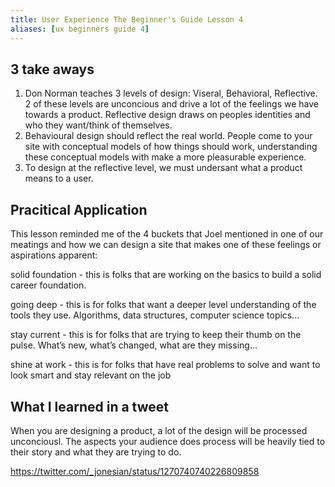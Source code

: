 ```yaml
---
title: User Experience The Beginner's Guide Lesson 4
aliases: [ux beginners guide 4]
---
```


## 3 take aways

1.  Don Norman teaches 3 levels of design: Viseral, Behavioral, Reflective.
    2 of these levels are unconcious and drive a lot of the feelings we have towards a product. Reflective design draws on peoples identities and who they want/think of themselves.
2.  Behavioural design should reflect the real world. People come to your site with conceptual models of how things should work, understanding these conceptual models with make a more pleasurable experience.
3.  To design at the reflective level, we must undersant what a product means to a user.

##  Pracitical Application

This lesson reminded me of the 4 buckets that Joel mentioned in one of our meatings and how we can design a site that makes one of these feelings or aspirations apparent:
    
solid foundation - this is folks that are working on the basics to build a solid career foundation.

going deep - this is for folks that want a deeper level understanding of the tools they use. Algorithms, data structures, computer science topics&#x2026;

stay current - this is for folks that are trying to keep their thumb on the pulse. What&rsquo;s new, what&rsquo;s changed, what are they missing&#x2026;

shine at work - this is for folks that have real problems to solve and want to look smart and stay relevant on the job

##  What I learned in a tweet

When you are designing a product, a lot of the design will be processed unconciousl. The aspects your audience does process will be heavily tied to their story and what they are trying to do.
    
https://twitter.com/_jonesian/status/1270740740226809858
